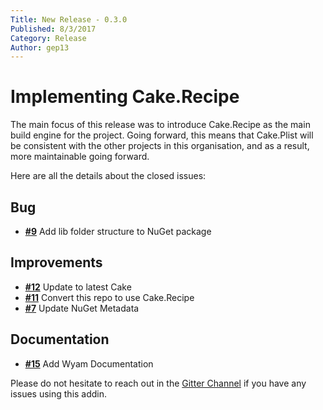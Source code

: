 ```yaml
---
Title: New Release - 0.3.0
Published: 8/3/2017
Category: Release
Author: gep13
---
```


# Implementing Cake.Recipe

The main focus of this release was to introduce Cake.Recipe as the main build engine for the project.  Going forward, this means that Cake.Plist will be consistent with the other projects in this organisation, and as a result, more maintainable going forward.

Here are all the details about the closed issues:

## Bug

- [__#9__](https://github.com/cake-contrib/Cake.Plist/issues/9) Add lib folder structure to NuGet package

## Improvements

- [__#12__](https://github.com/cake-contrib/Cake.Plist/issues/12) Update to latest Cake
- [__#11__](https://github.com/cake-contrib/Cake.Plist/issues/11) Convert this repo to use Cake.Recipe
- [__#7__](https://github.com/cake-contrib/Cake.Plist/issues/7) Update NuGet Metadata

## Documentation

- [__#15__](https://github.com/cake-contrib/Cake.Plist/issues/15) Add Wyam Documentation

Please do not hesitate to reach out in the [Gitter Channel](https://gitter.im/cake-contrib/Lobby) if you have any issues using this addin.